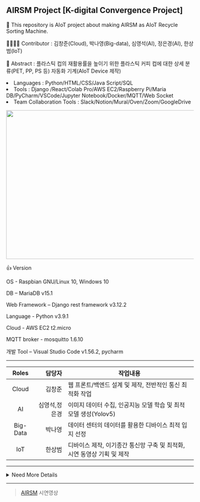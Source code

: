 ## AIRSM Project [K-digital Convergence Project]
<p>🥇 This repository is AIoT project about making AIRSM as AIoT Recycle Sorting Machine.</p>
<p>👨‍👩‍👧‍👧 Contributor : 김창준(Cloud), 박나영(Big-data), 심영석(AI), 정은경(AI), 한상범(IoT)</p>
<p>📑 Abstract : 플라스틱 컵의 재활용률을 높이기 위한 플라스틱 커피 컵에 대한 상세 분류(PET, PP, PS 등) 자동화 기계(AIoT Device 제작)</p>
<p>
<li>Languages : Python/HTML/CSS/Java Script/SQL</li>
<li>Tools : Django /React/Colab Pro/AWS EC2/Raspberry Pi/Maria DB/PyCharm/VSCode/Jupyter Notebook/Docker/MQTT/Web Socket</li>
<li>Team Collaboration Tools : Slack/Notion/Mural/Oven/Zoom/GoogleDrive</li>
<p align="center"><img width="1000" height="400" src="https://user-images.githubusercontent.com/46801877/120745244-b5dd8980-c537-11eb-93e9-93d5056541e3.png"></p>
<p> 👍 Version
<p>OS - Raspbian GNU/Linux 10, Windows 10
<p>DB – MariaDB v15.1
<p>Web Framework – Django rest framework v3.12.2
<p>Language - Python v3.9.1
<p>Cloud - AWS EC2 t2.micro
<p>MQTT broker - mosquitto 1.6.10
<p>개발 Tool – Visual Studio Code v1.56.2, pycharm

---
|**Roles**|담당자|작업내용|
|:---:|---:|---|
|Cloud|김창준|웹 프론트/백엔드 설계 및 제작, 전반적인 통신 최적화 작업|
|AI|심영석,정은경|이미지 데이터 수집, 인공지능 모델 학습 및 최적 모델 생성(Yolov5)|
|Big-Data|박나영|데이터 센터의 데이터를 활용한 디바이스 최적 입지 선정| 
|IoT|한상범|디바이스 제작, 이기종간 통신망 구축 및 최적화, 시연 동영상 기획 및 제작| 

---
<details><summary>Need More Details</summary><div markdown="1">
  <p></p>
  <li> 프로젝트 배경 : 코로나 시대로 인한 플라스틱 제품 사용 ⬆️, 하지만 재활용률은 ⬇️ 따라서, 플라스틱의 종류별 분리수거의 필요성 </li>
  <li> 프로젝트 목적 : 플라스틱 컵 재질의 정확한 분류를 통한 재활용률 증대, 사용자들에게 올바른 분리수거 방법 인식 재고 </li>
  <li> 서비스 흐름도(Service Flow)  <p align="center"><img width="600" height="400" src="https://user-images.githubusercontent.com/46801877/120742819-a0199580-c532-11eb-82fd-cc07b96e6d3d.png"></p></li>
  <li> 아키텍쳐(Service Architecture) <p align="center"><img width="1000" height="400" src="https://user-images.githubusercontent.com/46801877/120744657-6fd3f600-c536-11eb-84b8-5d14a2560526.png">


</div></details>

---
>[AIRSM](https://www.youtube.com/watch?v=lVkdkw2LoEE) 시연영상






